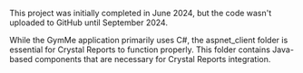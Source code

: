This project was initially completed in June 2024, but the code wasn't uploaded to GitHub until September 2024.

While the GymMe application primarily uses C#, the aspnet_client folder is essential for Crystal Reports to function properly. This folder contains Java-based components that are necessary for Crystal Reports integration.
